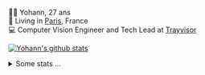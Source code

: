 <p>
  👨🏻 <bold>Yohann</bold>, 27 ans<br/>
  💼 Living in <a href="https://www.google.com/maps?q=paris">Paris</a>, France<br/>
  💻 Computer Vision Engineer and Tech Lead at <a href="https://trayvisor.com/">Trayvisor</a><br/>
</p>

<a href="https://github.com/anuraghazra/github-readme-stats"><img align="center" src="https://github-readme-stats-go94hl40s-yohann84l.vercel.app//api?username=yohann84L&show_icons=true&include_all_commits=true" alt="Yohann's github stats" /> </a>


<details>
  <summary>Some stats ...</summary><br/>
  

<!--START_SECTION:waka-->
![Code Time](http://img.shields.io/badge/Code%20Time-864%20hrs%2015%20mins-blue)

![Profile Views](http://img.shields.io/badge/Profile%20Views-0-blue)

**🐱 My GitHub Data** 

> 📦 440.6 kB Used in GitHub's Storage 
 > 
> 🏆 676 Contributions in the Year 2023
 > 
> 🚫 Not Opted to Hire
 > 
> 📜 24 Public Repositories 
 > 
> 🔑 21 Private Repositories 
 > 
**I'm an Early 🐤** 

```text
🌞 Morning                11772 commits       ████████░░░░░░░░░░░░░░░░░   31.15 % 
🌆 Daytime                21494 commits       ██████████████░░░░░░░░░░░   56.88 % 
🌃 Evening                4361 commits        ███░░░░░░░░░░░░░░░░░░░░░░   11.54 % 
🌙 Night                  163 commits         ░░░░░░░░░░░░░░░░░░░░░░░░░   00.43 % 
```
📅 **I'm Most Productive on Wednesday** 

```text
Monday                   7079 commits        █████░░░░░░░░░░░░░░░░░░░░   18.73 % 
Tuesday                  6981 commits        █████░░░░░░░░░░░░░░░░░░░░   18.47 % 
Wednesday                8488 commits        ██████░░░░░░░░░░░░░░░░░░░   22.46 % 
Thursday                 8043 commits        █████░░░░░░░░░░░░░░░░░░░░   21.28 % 
Friday                   6722 commits        ████░░░░░░░░░░░░░░░░░░░░░   17.79 % 
Saturday                 146 commits         ░░░░░░░░░░░░░░░░░░░░░░░░░   00.39 % 
Sunday                   331 commits         ░░░░░░░░░░░░░░░░░░░░░░░░░   00.88 % 
```


📊 **This Week I Spent My Time On** 

```text
🕑︎ Time Zone: Europe/Paris

💬 Programming Languages: 
Python                   10 hrs 53 mins      ████████████████░░░░░░░░░   62.07 % 
Jupyter                  2 hrs 33 mins       ████░░░░░░░░░░░░░░░░░░░░░   14.56 % 
Bash                     2 hrs 21 mins       ███░░░░░░░░░░░░░░░░░░░░░░   13.47 % 
Shell Script             31 mins             █░░░░░░░░░░░░░░░░░░░░░░░░   02.99 % 
SQL                      29 mins             █░░░░░░░░░░░░░░░░░░░░░░░░   02.80 % 

🔥 Editors: 
PyCharm                  17 hrs 12 mins      █████████████████████████   98.04 % 
VS Code                  20 mins             ░░░░░░░░░░░░░░░░░░░░░░░░░   01.96 % 

💻 Operating System: 
Mac                      17 hrs 32 mins      █████████████████████████   100.00 % 
```

**I Mostly Code in Python** 

```text
Python                   19 repos            ████████████░░░░░░░░░░░░░   48.72 % 
Jupyter Notebook         5 repos             ███░░░░░░░░░░░░░░░░░░░░░░   12.82 % 
HTML                     2 repos             █░░░░░░░░░░░░░░░░░░░░░░░░   05.13 % 
JavaScript               2 repos             █░░░░░░░░░░░░░░░░░░░░░░░░   05.13 % 
Shell                    1 repo              █░░░░░░░░░░░░░░░░░░░░░░░░   02.56 % 
```




 Last Updated on 07/11/2023 00:27:38 UTC
<!--END_SECTION:waka-->

